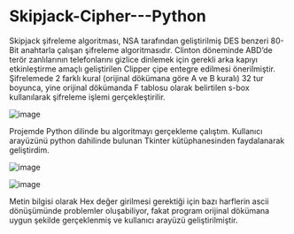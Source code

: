 # Skipjack-Cipher---Python

Skipjack şifreleme algoritması, NSA tarafından geliştirilmiş DES benzeri 80-Bit 
anahtarla çalışan şifreleme algoritmasıdır. Clinton döneminde ABD’de terör zanlılarının 
telefonlarını gizlice dinlemek için gerekli arka kapıyı etkinleştirme amaçlı geliştirilen Clipper
çipe entegre edilmesi önerilmiştir. Şifrelemede 2 farklı kural (orijinal dökümana göre A ve B 
kuralı) 32 tur boyunca, yine orijinal dökümanda F tablosu olarak belirtilen s-box kullanılarak 
şifreleme işlemi gerçekleştirilir.

![image](https://user-images.githubusercontent.com/55183922/214604250-c5bf8a05-4846-4326-b3ac-2c6c5f6ebafd.png)

Projemde Python dilinde bu algoritmayı gerçekleme çalıştım. Kullanıcı arayüzünü python
dahilinde bulunan Tkinter kütüphanesinden faydalanarak geliştirdim.

![image](https://user-images.githubusercontent.com/55183922/214604382-e1f4bfcc-a4c8-45b3-96c2-d6d0e513a515.png)


![image](https://user-images.githubusercontent.com/55183922/214604433-e1209249-23e4-4588-b218-877efce57a24.png)


Metin bilgisi olarak Hex değer girilmesi gerektiği için bazı harflerin ascii dönüşümünde problemler oluşabiliyor, fakat program orijinal dökümana uygun şekilde gerçeklenmiş ve kullanıcı arayüzü geliştirilmiştir.
